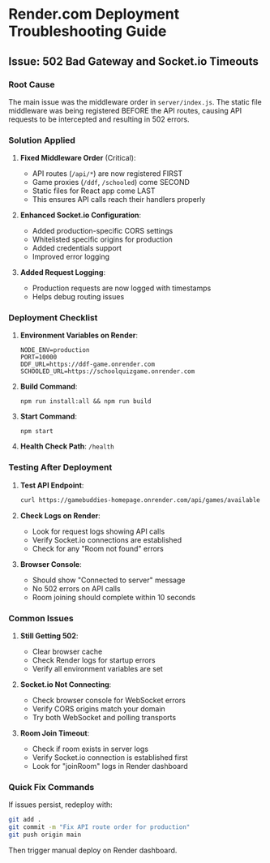 # Render.com Deployment Troubleshooting Guide

## Issue: 502 Bad Gateway and Socket.io Timeouts

### Root Cause
The main issue was the middleware order in `server/index.js`. The static file middleware was being registered BEFORE the API routes, causing API requests to be intercepted and resulting in 502 errors.

### Solution Applied

1. **Fixed Middleware Order** (Critical):
   - API routes (`/api/*`) are now registered FIRST
   - Game proxies (`/ddf`, `/schooled`) come SECOND
   - Static files for React app come LAST
   - This ensures API calls reach their handlers properly

2. **Enhanced Socket.io Configuration**:
   - Added production-specific CORS settings
   - Whitelisted specific origins for production
   - Added credentials support
   - Improved error logging

3. **Added Request Logging**:
   - Production requests are now logged with timestamps
   - Helps debug routing issues

### Deployment Checklist

1. **Environment Variables on Render**:
   ```
   NODE_ENV=production
   PORT=10000
   DDF_URL=https://ddf-game.onrender.com
   SCHOOLED_URL=https://schoolquizgame.onrender.com
   ```

2. **Build Command**:
   ```
   npm run install:all && npm run build
   ```

3. **Start Command**:
   ```
   npm start
   ```

4. **Health Check Path**: `/health`

### Testing After Deployment

1. **Test API Endpoint**:
   ```bash
   curl https://gamebuddies-homepage.onrender.com/api/games/available
   ```

2. **Check Logs on Render**:
   - Look for request logs showing API calls
   - Verify Socket.io connections are established
   - Check for any "Room not found" errors

3. **Browser Console**:
   - Should show "Connected to server" message
   - No 502 errors on API calls
   - Room joining should complete within 10 seconds

### Common Issues

1. **Still Getting 502**:
   - Clear browser cache
   - Check Render logs for startup errors
   - Verify all environment variables are set

2. **Socket.io Not Connecting**:
   - Check browser console for WebSocket errors
   - Verify CORS origins match your domain
   - Try both WebSocket and polling transports

3. **Room Join Timeout**:
   - Check if room exists in server logs
   - Verify Socket.io connection is established first
   - Look for "joinRoom" logs in Render dashboard

### Quick Fix Commands

If issues persist, redeploy with:
```bash
git add .
git commit -m "Fix API route order for production"
git push origin main
```

Then trigger manual deploy on Render dashboard. 
